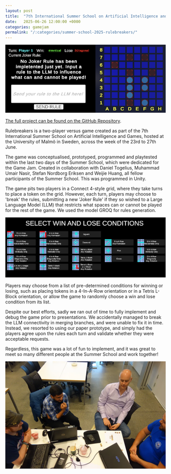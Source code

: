 ```yaml
---
layout: post
title:  "7th International Summer School on Artificial Intelligence and Games Game Jam: Rulebreakers"
date:   2025-06-26 12:00:00 +0000
categories: gamejam
permalink: "/:categories/summer-school-2025-rulebreakers/"
---
```


![gameplay](../assets/img/Rulebreakers_1.png "Gameplay screenshot of Rulebreakers.")

[The full project can be found on the GitHub Repository][github].

Rulebreakers is a two-player versus game created as part of the 7th International Summer School on Artificial Intelligence and Games, hosted at the University of Malmö in Sweden, across the week of the 23rd to 27th June.

The game was conceptualised, prototyped, programmed and playtested within the last two days of the Summer School, which were dedicated for the Game Jam. Created in collaboration with Daniel Togelius, Muhammad Umair Nasir, Stefan Nordborg Eriksen and Weijie Huang, all fellow participants of the Summer School. This was programmed in Unity.

The game pits two players in a Connect 4-style grid, where they take turns to place a token on the grid. However, each turn, players may choose to 'break' the rules, submitting a new 'Joker Rule' if they so wished to a Large Language Model (LLM) that restricts what spaces can or cannot be played for the rest of the game. We used the model GROQ for rules generation.

![gameplay](../assets/img/Rulebreakers_2.png "Gameplay screenshot of the possible Win and Lose Conditions.")

Players may choose from a list of pre-determined conditions for winning or losing, such as placing tokens in a 4-In-A-Row orientation or in a Tetris L-Block orientation, or allow the game to randomly choose a win and lose condition from its list.

Despite our best efforts, sadly we ran out of time to fully implement and debug the game prior to presentations. We accidentally managed to break the LLM connectivity in merging branches, and were unable to fix it in time. Instead, we resorted to using our paper prototype, and simply had the players agree upon the rules each turn and validate whether they were acceptable requests.

Regardless, this game was a lot of fun to implement, and it was great to meet so many different people at the Summer School and work together!

![gameplay](../assets/img/Rulebreakers_3.png "Photo of our paper prototype being demonstrated.")

[github]: https://github.com/GameAISchool2025members/RuleBreakers